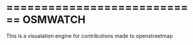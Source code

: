 ============================
OSMWATCH
============================

This is a visualation engine for contributions made to openstreetmap

